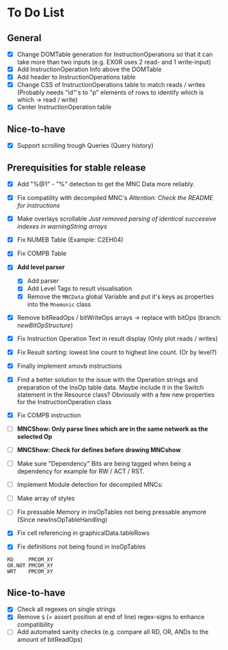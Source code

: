 # To Do List

## General
* [x] Change DOMTable generation for InstructionOperations so that it can take more
      than two inputs (e.g. EXOR uses 2 read- and 1 write-input)
* [x] Add InstructionOperation Info above the DOMTable
* [x] Add header to InstructionOperations table
* [x] Change CSS of InstructionOperations table to match reads / writes (Probably needs "id"'s to "p" elements of rows to identify which is which -> read / write)
* [x] Center InstructionOperation table

## Nice-to-have
* [x] Support scrolling trough Queries (Query history)

## Prerequisities for stable release
* [x] Add "%@1" - "%" detection to get the MNC Data more reliably.
* [x] Fix compatility with decompiled MNC's *Attention: Check the README for instructions*
* [x] Make overlays scrollable *Just removed parsing of identical successive indexes in warningString arrays*

* [x] Fix NUMEB Table (Example: C2EH04)
* [x] Fix COMPB Table
* [x] **Add level parser**
    * [x] Add parser
    * [x] Add Level Tags to result visualisation
    * [x] Remove the `MNCData` global Variable and put it's keys as properties into the `Mnemonic` class
* [x] Remove bitReadOps / bitWriteOps arrays -> replace with bitOps (branch: *newBitOpStructure*)
* [x] Fix Instruction Operation Text in result display (Only plot reads / writes)
* [X] Fix Result sorting: lowest line count to highest line count. (Or by level?)
* [x] Finally implement xmovb instructions
* [x] Find a better solution to the issue with the Operation strings and preparation of the InsOp table data. Maybe include it in the Switch statement in the Resource class? Obviously with a few new properties for the InstructionOperation class
* [x] Fix COMPB instruction

* [ ] **MNCShow: Only parse lines which are in the same network as the selected Op**
* [ ] **MNCShow: Check for defines before drawing MNCshow**

* [ ] Make sure "Dependency" Bits are being tagged when being a dependency for example for RW / ACT / RST.
* [ ] Implement Module detection for decompiled MNCs:
* [ ] Make array of styles
* [ ] Fix pressable Memory in insOpTables not being pressable anymore (Since newInsOpTableHandling)
* [x] Fix cell referencing in graphicalData.tableRows
* [x] Fix definitions not being found in insOpTables

```
RD     PMCOM_XY
OR.NOT PMCOM_XY
WRT    PMCOM_XY
```

## Nice-to-have
* [x] Check all regexes on single strings
* [x] Remove `$` (= assert position at end of line) regex-signs to enhance compatibility
* [ ] Add automated sanity checks (e.g. compare all RD, OR, ANDs to the amount of bitReadOps)
